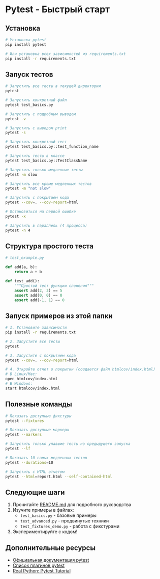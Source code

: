 # Pytest - Быстрый старт

## Установка

```bash
# Установка pytest
pip install pytest

# Или установка всех зависимостей из requirements.txt
pip install -r requirements.txt
```

## Запуск тестов

```bash
# Запустить все тесты в текущей директории
pytest

# Запустить конкретный файл
pytest test_basics.py

# Запустить с подробным выводом
pytest -v

# Запустить с выводом print
pytest -s

# Запустить конкретный тест
pytest test_basics.py::test_function_name

# Запустить тесты в классе
pytest test_basics.py::TestClassName

# Запустить только медленные тесты
pytest -m slow

# Запустить все кроме медленных тестов
pytest -m "not slow"

# Запустить с покрытием кода
pytest --cov=. --cov-report=html

# Остановиться на первой ошибке
pytest -x

# Запустить в параллель (4 процесса)
pytest -n 4
```

## Структура простого теста

```python
# test_example.py

def add(a, b):
    return a + b

def test_add():
    """Простой тест функции сложения"""
    assert add(2, 3) == 5
    assert add(0, 0) == 0
    assert add(-1, 1) == 0
```

## Запуск примеров из этой папки

```bash
# 1. Установите зависимости
pip install -r requirements.txt

# 2. Запустите все тесты
pytest

# 3. Запустите с покрытием кода
pytest --cov=. --cov-report=html

# 4. Откройте отчет о покрытии (создается файл htmlcov/index.html)
# В Linux/Mac:
open htmlcov/index.html
# В Windows:
start htmlcov/index.html
```

## Полезные команды

```bash
# Показать доступные фикстуры
pytest --fixtures

# Показать доступные маркеры
pytest --markers

# Запустить только упавшие тесты из предыдущего запуска
pytest --lf

# Показать 10 самых медленных тестов
pytest --durations=10

# Запустить с HTML отчетом
pytest --html=report.html --self-contained-html
```

## Следующие шаги

1. Прочитайте [README.md](README.md) для подробного руководства
2. Изучите примеры в файлах:
   - `test_basics.py` - базовые примеры
   - `test_advanced.py` - продвинутые техники
   - `test_fixtures_demo.py` - работа с фикстурами
3. Экспериментируйте с кодом!

## Дополнительные ресурсы

- [Официальная документация pytest](https://docs.pytest.org/)
- [Список плагинов pytest](https://docs.pytest.org/en/latest/reference/plugin_list.html)
- [Real Python: Pytest Tutorial](https://realpython.com/pytest-python-testing/)

